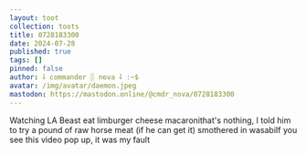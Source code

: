 ```yaml
---
layout: toot
collection: toots
title: 0728183300
date: 2024-07-28
published: true
tags: []
pinned: false
author: ⸸ commander ░ nova ⸸ :~$
avatar: /img/avatar/daemon.jpeg
mastodon: https://mastodon.online/@cmdr_nova/0728183300
---
```


Watching LA Beast eat limburger cheese macaronithat's nothing, I told him to try a pound of raw horse meat (if he can get it) smothered in wasabiIf you see this video pop up, it was my fault
